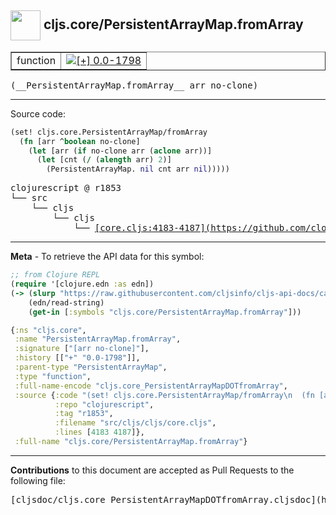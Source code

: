 ## <img width="48px" valign="middle" src="http://i.imgur.com/Hi20huC.png"> cljs.core/PersistentArrayMap.fromArray

 <table border="1">
<tr>

<td>function</td>
<td><a href="https://github.com/cljsinfo/cljs-api-docs/tree/0.0-1798"><img valign="middle" alt="[+] 0.0-1798" src="https://img.shields.io/badge/+-0.0--1798-lightgrey.svg"></a> </td>
</tr>
</table>

 <samp>
(__PersistentArrayMap.fromArray__ arr no-clone)<br>
</samp>

---





Source code:

```clj
(set! cljs.core.PersistentArrayMap/fromArray
  (fn [arr ^boolean no-clone]
    (let [arr (if no-clone arr (aclone arr))] 
      (let [cnt (/ (alength arr) 2)]
        (PersistentArrayMap. nil cnt arr nil)))))
```

 <pre>
clojurescript @ r1853
└── src
    └── cljs
        └── cljs
            └── <ins>[core.cljs:4183-4187](https://github.com/clojure/clojurescript/blob/r1853/src/cljs/cljs/core.cljs#L4183-L4187)</ins>
</pre>


---

__Meta__ - To retrieve the API data for this symbol:

```clj
;; from Clojure REPL
(require '[clojure.edn :as edn])
(-> (slurp "https://raw.githubusercontent.com/cljsinfo/cljs-api-docs/catalog/cljs-api.edn")
    (edn/read-string)
    (get-in [:symbols "cljs.core/PersistentArrayMap.fromArray"]))
```

```clj
{:ns "cljs.core",
 :name "PersistentArrayMap.fromArray",
 :signature ["[arr no-clone]"],
 :history [["+" "0.0-1798"]],
 :parent-type "PersistentArrayMap",
 :type "function",
 :full-name-encode "cljs.core_PersistentArrayMapDOTfromArray",
 :source {:code "(set! cljs.core.PersistentArrayMap/fromArray\n  (fn [arr ^boolean no-clone]\n    (let [arr (if no-clone arr (aclone arr))] \n      (let [cnt (/ (alength arr) 2)]\n        (PersistentArrayMap. nil cnt arr nil)))))",
          :repo "clojurescript",
          :tag "r1853",
          :filename "src/cljs/cljs/core.cljs",
          :lines [4183 4187]},
 :full-name "cljs.core/PersistentArrayMap.fromArray"}

```

---

__Contributions__ to this document are accepted as Pull Requests to the following file:

 <pre>
[cljsdoc/cljs.core_PersistentArrayMapDOTfromArray.cljsdoc](https://github.com/cljsinfo/cljs-api-docs/blob/master/cljsdoc/cljs.core_PersistentArrayMapDOTfromArray.cljsdoc)
</pre>

